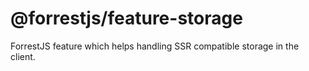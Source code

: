 # @forrestjs/feature-storage

ForrestJS feature which helps handling SSR compatible storage in the client.
